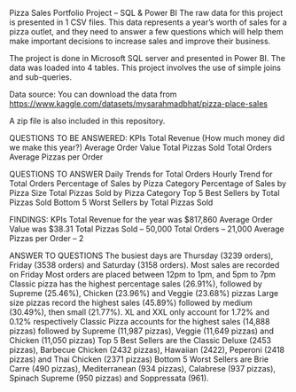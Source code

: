 Pizza Sales Portfolio Project – SQL & Power BI
The raw data for this project is presented in 1 CSV files. This data represents a year’s worth of sales for a pizza outlet, and they need to answer a few questions which will help them make important decisions to increase sales and improve their business.

The project is done in Microsoft SQL server and presented in Power BI. The data was loaded into 4 tables. This project involves the use of simple joins and sub-queries.

Data source:
You can download the data from https://www.kaggle.com/datasets/mysarahmadbhat/pizza-place-sales

A zip file is also included in this repository.


QUESTIONS TO BE ANSWERED:
KPIs
Total Revenue (How much money did we make this year?)
Average Order Value
Total Pizzas Sold
Total Orders
Average Pizzas per Order

QUESTIONS TO ANSWER
Daily Trends for Total Orders
Hourly Trend for Total Orders
Percentage of Sales by Pizza Category
Percentage of Sales by Pizza Size
Total Pizzas Sold by Pizza Category
Top 5 Best Sellers by Total Pizzas Sold
Bottom 5 Worst Sellers by Total Pizzas Sold


FINDINGS:
KPIs
Total Revenue for the year was $817,860
Average Order Value was $38.31
Total Pizzas Sold – 50,000
Total Orders – 21,000
Average Pizzas per Order – 2

ANSWER TO QUESTIONS
The busiest days are Thursday (3239 orders), Friday (3538 orders) and Saturday (3158 orders). Most sales are recorded on Friday
Most orders are placed between 12pm to 1pm, and 5pm to 7pm
Classic pizza has the highest percentage sales (26.91%), followed by Supreme (25.46%), Chicken (23.96%) and Veggie (23.68%) pizzas
Large size pizzas record the highest sales (45.89%) followed by medium (30.49%), then small (21.77%). XL and XXL only account for 1.72% and 0.12% respectively
Classic Pizza accounts for the highest sales (14,888 pizzas) followed by Supreme (11,987 pizzas), Veggie (11,649 pizzas) and Chicken (11,050 pizzas)
Top 5 Best Sellers are the Classic Deluxe (2453 pizzas), Barbecue Chicken (2432 pizzas), Hawaiian (2422), Peperoni (2418 pizzas) and Thai Chicken (2371 pizzas)
Bottom 5 Worst Sellers are Brie Carre (490 pizzas), Mediterranean (934 pizzas), Calabrese (937 pizzas), Spinach Supreme (950 pizzas) and Soppressata (961).
